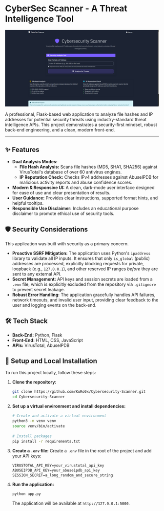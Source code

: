 # CyberSec Scanner - A Threat Intelligence Tool

![CyberSec Scanner Screenshot](<Screenshot 2025-08-06 180501.png>)

A professional, Flask-based web application to analyze file hashes and IP addresses for potential security threats using industry-standard threat intelligence APIs. This project demonstrates a security-first mindset, robust back-end engineering, and a clean, modern front-end.

---

## ✨ Features

*   **Dual Analysis Modes:**
    *   **File Hash Analysis:** Scans file hashes (MD5, SHA1, SHA256) against VirusTotal's database of over 60 antivirus engines.
    *   **IP Reputation Check:** Checks IPv4 addresses against AbuseIPDB for malicious activity reports and abuse confidence scores.
*   **Modern & Responsive UI:** A clean, dark-mode user interface designed for ease of use and clear presentation of results.
*   **User Guidance:** Provides clear instructions, supported format hints, and helpful tooltips.
*   **Responsible Use Disclaimer:** Includes an educational purpose disclaimer to promote ethical use of security tools.

## 🛡️ Security Considerations

This application was built with security as a primary concern.

*   **Proactive SSRF Mitigation:** The application uses Python's `ipaddress` library to validate all IP inputs. It ensures that only `is_global` (public) addresses are processed, explicitly blocking requests for private, loopback (e.g., `127.0.0.1`), and other reserved IP ranges *before* they are sent to any external API.
*   **Secret Management:** API keys and session secrets are loaded from a `.env` file, which is explicitly excluded from the repository via `.gitignore` to prevent secret leakage.
*   **Robust Error Handling:** The application gracefully handles API failures, network timeouts, and invalid user input, providing clear feedback to the user and logging events on the back-end.

## 🛠️ Tech Stack

*   **Back-End:** Python, Flask
*   **Front-End:** HTML, CSS, JavaScript
*   **APIs:** VirusTotal, AbuseIPDB

## 🚀 Setup and Local Installation

To run this project locally, follow these steps:

1.  **Clone the repository:**
    ```bash
    git clone https://github.com/KuRo0x/Cybersecurity-Scanner.git
    cd Cybersecurity-Scanner
    ```

2.  **Set up a virtual environment and install dependencies:**
    ```bash
    # Create and activate a virtual environment
    python3 -m venv venv
    source venv/bin/activate

    # Install packages
    pip install -r requirements.txt
    ```

3.  **Create a `.env` file:**
    Create a `.env` file in the root of the project and add your API keys:
    ```
    VIRUSTOTAL_API_KEY=your_virustotal_api_key
    ABUSEIPDB_API_KEY=your_abuseipdb_api_key
    SESSION_SECRET=a_long_random_and_secure_string
    ```

4.  **Run the application:**
    ```bash
    python app.py
    ```
    The application will be available at `http://127.0.0.1:5000`.




